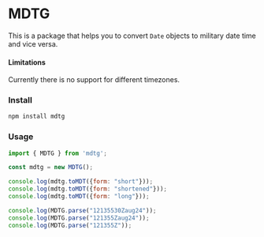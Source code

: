 # MDTG

This is a package that helps you to convert `Date` objects to military date time and vice versa.

#### Limitations

Currently there is no support for different timezones.

### Install

```bash
npm install mdtg
```

### Usage

```js
import { MDTG } from 'mdtg';

const mdtg = new MDTG();

console.log(mdtg.toMDT({form: "short"}));
console.log(mdtg.toMDT({form: "shortened"}));
console.log(mdtg.toMDT({form: "long"}));

console.log(MDTG.parse("12135530Zaug24"));
console.log(MDTG.parse("121355Zaug24"));
console.log(MDTG.parse("121355Z"));
```
